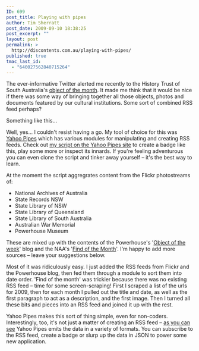 ```yaml
---
ID: 699
post_title: Playing with pipes
author: Tim Sherratt
post_date: 2009-09-10 18:38:25
post_excerpt: ""
layout: post
permalink: >
  http://discontents.com.au/playing-with-pipes/
published: true
tmac_last_id:
  - "640027562840715264"
---
```

The ever-informative Twitter alerted me recently to the History Trust of South Australia's <a href="http://www.history.sa.gov.au/history/object%20of%20the%20month.htm.html">object of the month</a>. It made me think that it would be nice if there was some way of bringing together all those objects, photos and documents featured by our cultural institutions. Some sort of combined RSS feed perhaps?

Something like this...

<script src="http://pipes.yahoo.com/js/listbadge.js">{"pipe_id":"d9507f84ba0046394fb34a99de0709bf","_btype":"list"}</script>

Well, yes... I couldn't resist having a go. My tool of choice for this was <a href="http://pipes.yahoo.com/">Yahoo Pipes</a> which has various modules for manipulating and creating RSS feeds. Check out <a href="http://pipes.yahoo.com/wragge/featureditems">my script on the Yahoo Pipes site</a> to create a badge like this, play some more or inspect its innards. If you're feeling adventurous you can even clone the script and tinker away yourself – it's the best way to learn.<!--more-->

At the moment the script aggregrates content from the Flickr photostreams of:
<ul>
	<li>National Archives of Australia</li>
	<li>State Records NSW</li>
	<li>State Library of NSW</li>
	<li>State Library of Queensland</li>
	<li>State Library of South Australia</li>
	<li>Australian War Memorial</li>
	<li>Powerhouse Museum</li>
</ul>
These are mixed up with the contents of the Powerhouse's '<a href="http://www.powerhousemuseum.com/collection/blog/">Object of the week</a>' blog and the NAA's '<a href="http://naa.gov.au/whats-on/online/find-of-the-month/index.aspx">Find of the Month</a>'. I'm happy to add more sources – leave your suggestions below.

Most of it was ridiculously easy. I just added the RSS feeds from Flickr and the Powerhouse blog, then fed them through a module to sort them into date order. 'Find of the month' was trickier because there was no existing RSS feed – time for some screen-scraping! First I scraped a list of the urls for 2009, then for each month I pulled out the title and date, as well as the first paragraph to act as a description, and the first image. Then I turned all these bits and pieces into an RSS feed and joined it up with the rest.

Yahoo Pipes makes this sort of thing simple, even for non-coders. Interestingly, too, it's not just a matter of creating an RSS feed – <a href="http://pipes.yahoo.com/wragge/featureditems">as you can see</a> Yahoo Pipes emits the data in a variety of formats. You can subscribe to the RSS feed, create a badge or slurp up the data in JSON to power some new application.